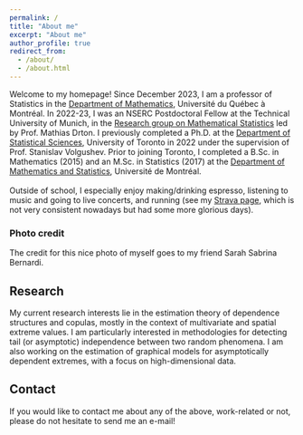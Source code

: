 ```yaml
---
permalink: /
title: "About me"
excerpt: "About me"
author_profile: true
redirect_from: 
  - /about/
  - /about.html
---
```


<!---
Welcome to my homepage! I am a Ph.D. candidate in the <a href="https://www.statistics.utoronto.ca/">Department of Statistical Sciences</a>, University of Toronto since September 2017, where I am supervised by Prof. Stanislav Volgushev. Prior to joining Toronto, I completed a B.Sc. in Mathematics and an M.Sc. in Statistics in the <a href="https://dms.umontreal.ca/">Department of Mathematics and Statistics</a>, Université de Montréal.
<br><br>
Outside of school, I especially enjoy making/drinking espresso and running (see my <a href="https://www.strava.com/athletes/30196526">Strava page</a>, which is not very consistent nowadays but had some more glorious days). I am also a huge music fan and have Spotify on many hours everyday (whether I am working or not).
-->

Welcome to my homepage! Since December 2023, I am a professor of Statistics in the <a href="https://math.uqam.ca/">Department of Mathematics</a>, Université du Québec à Montréal. In 2022-23, I was an NSERC Postdoctoral Fellow at the Technical University of Munich, in the <a href="https://www.math.cit.tum.de/statistics/startseite/">Research group on Mathematical Statistics</a> led by Prof. Mathias Drton. I previously completed a Ph.D. at the <a href="https://www.statistics.utoronto.ca/">Department of Statistical Sciences</a>, University of Toronto in 2022 under the supervision of Prof. Stanislav Volgushev. Prior to joining Toronto, I completed a B.Sc. in Mathematics (2015) and an M.Sc. in Statistics (2017) at the <a href="https://dms.umontreal.ca/">Department of Mathematics and Statistics</a>, Université de Montréal.
<br><br>
Outside of school, I especially enjoy making/drinking espresso, listening to music and going to live concerts, and running (see my <a href="https://www.strava.com/athletes/30196526">Strava page</a>, which is not very consistent nowadays but had some more glorious days).

<h3>Photo credit</h3>
The credit for this nice photo of myself goes to my friend Sarah Sabrina Bernardi.

<h2>Research</h2>
My current research interests lie in the estimation theory of dependence structures and copulas, mostly in the context of multivariate and spatial extreme values. I am particularly interested in methodologies for detecting tail (or asymptotic) independence between two random phenomena. I am also working on the estimation of graphical models for asymptotically dependent extremes, with a focus on high-dimensional data.

<h2>Contact</h2>
If you would like to contact me about any of the above, work-related or not, please do not hesitate to send me an e-mail!

